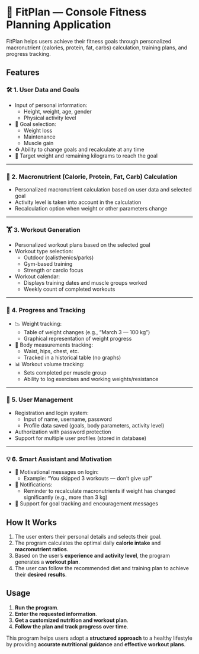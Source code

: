 # 🎯 FitPlan — Console Fitness Planning Application

FitPlan helps users achieve their fitness goals through personalized macronutrient (calories, protein, fat, carbs) calculation, training plans, and progress tracking.

## Features 

### 🛠️ 1. User Data and Goals

- Input of personal information:
  - Height, weight, age, gender
  - Physical activity level
- 🎯 Goal selection:
  - Weight loss
  - Maintenance
  - Muscle gain
- ♻️ Ability to change goals and recalculate at any time
- 📌 Target weight and remaining kilograms to reach the goal

---

### 🧮 2. Macronutrient (Calorie, Protein, Fat, Carb) Calculation

- Personalized macronutrient calculation based on user data and selected goal
- Activity level is taken into account in the calculation
- Recalculation option when weight or other parameters change

---

### 🏋️ 3. Workout Generation

- Personalized workout plans based on the selected goal
- Workout type selection:
  - Outdoor (calisthenics/parks)
  - Gym-based training
  - Strength or cardio focus
- Workout calendar:
  - Displays training dates and muscle groups worked
  - Weekly count of completed workouts

---

### 💪 4. Progress and Tracking

- 📉 Weight tracking:
  - Table of weight changes (e.g., “March 3 — 100 kg”)
  - Graphical representation of weight progress
- 📏 Body measurements tracking:
  - Waist, hips, chest, etc.
  - Tracked in a historical table (no graphs)
- 📊 Workout volume tracking:
  - Sets completed per muscle group
  - Ability to log exercises and working weights/resistance

---

### 🔐 5. User Management

- Registration and login system:
  - Input of name, username, password
  - Profile data saved (goals, body parameters, activity level)
- Authorization with password protection
- Support for multiple user profiles (stored in database)

---

### 💡 6. Smart Assistant and Motivation

- 💬 Motivational messages on login:
  - Example: “You skipped 3 workouts — don’t give up!”
- 🔔 Notifications:
  - Reminder to recalculate macronutrients if weight has changed significantly (e.g., more than 3 kg)
- 🎯 Support for goal tracking and encouragement messages


## How It Works  
1. The user enters their personal details and selects their goal.  
2. The program calculates the optimal daily **calorie intake** and **macronutrient ratios**.  
3. Based on the user’s **experience and activity level**, the program generates a **workout plan**.  
4. The user can follow the recommended diet and training plan to achieve their **desired results**.  

## Usage  
1. **Run the program**.  
2. **Enter the requested information**.  
3. **Get a customized nutrition and workout plan**.  
4. **Follow the plan and track progress over time**.  

This program helps users adopt a **structured approach** to a healthy lifestyle by providing **accurate nutritional guidance** and **effective workout plans**.
